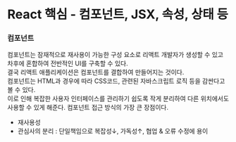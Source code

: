 React 핵심 - 컴포넌트, JSX, 속성, 상태 등
==========

### 컴포넌트
컴포넌트는 잠재적으로 재사용이 가능한 구성 요소로 리액트 개발자가 생성할 수 있고 차후에 혼합하여 전반적인 UI를 구축할 수 있다.   
결국 리액트 애플리케이션은 컴포넌트를 결합하여 만들어지는 것이다.   
컴포넌트는 HTML과 경우에 따라 CSS코드, 관련된 자바스크립트 로직 등을 감싼다고 볼 수 있다.   
이로 인해 복잡한 사용자 인터페이스를 관리하기 쉽도록 작게 분리하여 다른 위치에서도 사용할 수 있게 해준다. 컴포넌트 접근 방식의 가장 큰 장점이다.   
- 재사용성
- 관심사의 분리 : 단일책임으로 복잡성↓, 가독성↑, 협업 & 오류 수정에 용이